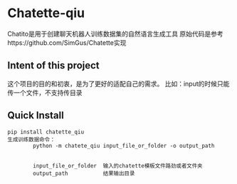 # Chatette-qiu
Chatito是用于创建聊天机器人训练数据集的自然语言生成工具
原始代码是参考https://github.com/SimGus/Chatette实现

## Intent of this project
这个项目的目的和初衷，是为了更好的适配自己的需求。
比如：input的时候只能传一个文件，不支持传目录



## Quick Install
```
pip install chatette_qiu
生成训练数据命令：
        python -m chatete_qiu input_file_or_folder -o output_path


        input_file_or_folder  输入的chatette模板文件路劲或者文件夹
        output_path           结果输出目录